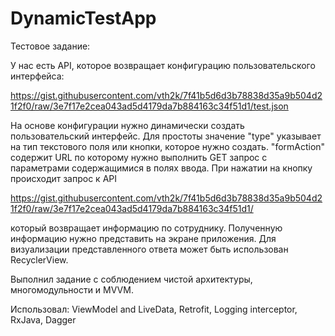 ﻿# DynamicTestApp
 
Тестовое задание:

У нас есть API, которое возвращает конфигурацию пользовательского интерфейса:

https://gist.githubusercontent.com/vth2k/7f41b5d6d3b78838d35a9b504d21f2f0/raw/3e7f17e2cea043ad5d4179da7b884163c34f51d1/test.json

На основе конфигурации нужно динамически создать пользовательский интерфейс.
Для простоты значение "type" указывает на тип текстового поля или кнопки, которое нужно создать. "formAction" содержит URL по которому нужно выполнить
GET запрос с параметрами содержащимися в полях ввода.
При нажатии на кнопку происходит запрос к API

https://gist.githubusercontent.com/vth2k/7f41b5d6d3b78838d35a9b504d21f2f0/raw/3e7f17e2cea043ad5d4179da7b884163c34f51d1/

который возвращает информацию по сотруднику. Полученную информацию нужно представить на экране приложения.
Для визуализации представленного ответа может быть использован RecyclerView.

Выполнил задание с соблюдением чистой архитектуры, многомодульности и MVVM.

Использовал: ViewModel and LiveData, Retrofit, Logging interceptor, RxJava, Dagger
